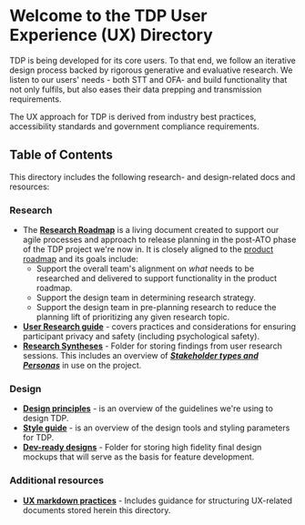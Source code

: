 
# Welcome to the TDP User Experience (UX) Directory 

TDP is being developed for its core users. To that end, we follow an iterative design process backed by rigorous generative and evaluative research.  We listen to our users' needs - both STT and OFA- and build functionality that not only fulfils, but also eases their data prepping and transmission requirements. 

The UX approach for TDP is derived from industry best practices, accessibility standards and government compliance requirements.

## Table of Contents

This directory includes the following research- and design-related docs and resources:

### Research
- The **[Research Roadmap](https://app.mural.co/t/raft2792/m/raft2792/1627058877512/7514d3617f4bc241d3f70ff6e61253e1ce09f880?sender=mreiter1745)** is a living document created to support our agile processes and approach to release planning in the post-ATO phase of the TDP project we're now in. It is closely aligned to the [product roadmap](https://github.com/raft-tech/TANF-app/blob/raft-tdp-main/docs/Product-Strategy/Roadmap-and-Backlog.md) and its goals include:
  - Support the overall team's alignment on *what* needs to be researched and delivered to support functionality in the product roadmap.
  - Support the design team in determining research strategy.
  - Support the design team in pre-planning research to reduce the planning lift of prioritizing any given research topic.
- **[User Research guide](https://github.com/raft-tech/TANF-app/blob/raft-tdp-main/docs/User-Experience/User-Research-Guide.md)** - covers practices and considerations for ensuring participant privacy and safety (including psychological safety).
- **[Research Syntheses](https://github.com/raft-tech/TANF-app/blob/raft-tdp-main/docs/User-Experience/Research-Syntheses)** - Folder for storing findings from user research sessions. This includes an overview of **_[Stakeholder types and Personas](https://github.com/raft-tech/TANF-app/blob/raft-tdp-main/docs/User-Experience/Research-Syntheses/2020%2C%20Summer%20-%20Understanding%20Stakeholders%20and%20creating%20personas.md)_** in use on the project.

### Design 
- **[Design principles](https://github.com/raft-tech/TANF-app/blob/raft-tdp-main/docs/User-Experience/Design-Principles.md)** - is an overview of the guidelines we're using to design TDP.
- **[Style guide](https://github.com/raft-tech/TANF-app/blob/raft-tdp-main/docs/User-Experience/Style-Guide.md)** - is an overview of the design tools and styling parameters for TDP.
- **[Dev-ready designs](https://github.com/raft-tech/TANF-app/blob/raft-tdp-main/docs/User-Experience/Dev-Ready-Designs)** - Folder for storing high fidelity final design mockups that will serve as the basis for feature development.

### Additional resources
- **[UX markdown practices](https://github.com/raft-tech/TANF-app/blob/raft-tdp-main/docs/User-Experience/UX-markdown-practices.md)** - Includes guidance for structuring UX-related documents stored herein this directory.
